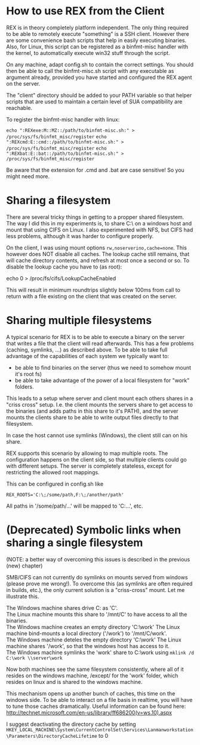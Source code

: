 How to use REX from the Client
==============================

REX is in theory completely platform independent. The only thing required to be able to
remotely execute "something" is a SSH client. However there are some convenience bash
scripts that help in easily executing binaries. Also, for Linux, this script can be
registered as a binfmt-misc handler with the kernel, to automatically execute win32
stuff through the script.

On any machine, adapt config.sh to contain the correct settings. You should then be
able to call the binfmt-misc.sh script with any executable as argument already, provided
you have started and configured the REX agent on the server.

The "client" directory should be added to your PATH variable so that helper scripts
that are used to maintain a certain level of SUA compatibility are reachable.

To register the binfmt-misc handler with linux:

`echo ":REXexe:M::MZ::/path/to/binfmt-misc.sh:" > /proc/sys/fs/binfmt_misc/register`
`echo ":REXcmd:E::cmd::/path/to/binfmt-misc.sh:" > /proc/sys/fs/binfmt_misc/register`
`echo ":REXbat:E::bat::/path/to/binfmt-misc.sh:" > /proc/sys/fs/binfmt_misc/register`

Be aware that the extension for .cmd and .bat are case sensitive! So you might need more.

Sharing a filesystem
====================

There are several tricky things in getting to a propper shared filesystem. The way
I did this in my experiments is, to share C:\ on a windows host and mount that using
CIFS on Linux. I also experimented with NFS, but CIFS had less problems, although
it was harder to configure properly.

On the client, I was using mount options `rw,noserverino,cache=none`. This however
does NOT disable all caches. The lookup cache still remains, that will cache directory
contents, and refresh at most once a second or so. To disable the lookup cache you
have to (as root):

 echo 0 > /proc/fs/cifs/LookupCacheEnabled

This will result in minimum roundtrips slightly below 100ms from call to return with
a file existing on the client that was created on the server.

Sharing multiple filesystems
============================

A typical scenario for REX is to be able to execute a binary on the server that writes
a file that the client will read afterwards. This has a few problems (caching, symlinks, ...)
as described above. To be able to take full advantage of the capabilities of each system
we typically want to:
 * be able to find binaries on the server (thus we need to somehow mount it's root fs)
 * be able to take advantage of the power of a local filesystem for "work" folders.

This leads to a setup where server and client mount each others shares in a "criss cross"
setup. I.e. the client mounts the servers share to get access to the binaries (and adds
paths in this share to it's PATH), and the server mounts the clients share to be able
to write output files directly to that filesystem.

In case the host cannot use symlinks (Windows), the client still can on his share.

REX supports this scenario by allowing to map multiple roots. The configuration happens
on the client side, so that multiple clients could go with different setups. The server
is completely stateless, except for restricting the allowed root mappings.

This can be configured in config.sh like

 `REX_ROOTS='C:\;/some/path,F:\;/another/path'`

All paths in '/some/path/...' will be mapped to 'C:\...', etc.

(Deprecated) Symbolic links when sharing a single filesystem
============================================================

(NOTE: a better way of overcoming this issues is described in the previous (new) chapter)

SMB/CIFS can not currently do symlinks on mounts served from windows (please prove
me wrong!). To overcome this (as symlinks are often required in builds, etc.), the
only current solution is a "criss-cross" mount. Let me illustrate this.

The Windows machine shares drive C: as 'C'.  
The Linux machine mounts this share to '/mnt/C' to have access to all the binaries.  
The Windows machine creates an empty directory 'C:\work'
The Linux machine bind-mounts a local directory ('/work') to '/mnt/C/work'.  
The Windows machine deteles the empty directory 'C:\work'
The Linux machine shares '/work', so that the windows host has access to it.  
The Windows machine symlinks the 'work' share to C:\work using
`mklink /d C:\work \\server\work`

Now both machines see the same filesystem consistently, where all of it resides on
the windows machine, /except/ for the 'work' folder, which resides on linux and is
shared to the windows machine.

This mechanism opens up another bunch of caches, this time on the windows side. To
be able to interact on a file basis in realtime, you will have to tune those caches
dramatically. Useful information can be found here:
 http://technet.microsoft.com/en-us/library/ff686200(v=ws.10).aspx

I suggest deactivating the directory cache by setting 
`HKEY_LOCAL_MACHINE\System\CurrentControlSet\Services\Lanmanworkstation\Parameters\DirectoryCacheLifetime` to 0



